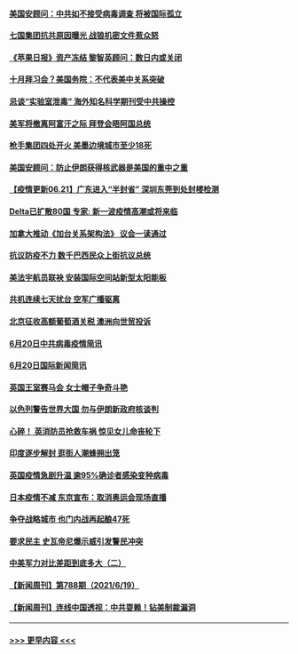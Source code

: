 #### [美国安顾问：中共如不接受病毒调查 将被国际孤立](../pages/prog202/a103147558.md?t=06211752) 
#### [七国集团抗共原因曝光 战狼机密文件惹众怒](../pages/prog202/a103147520.md?t=06211752) 
#### [《苹果日报》资产冻结 黎智英顾问：数日内或关闭](../pages/prog202/a103147495.md?t=06211752) 
#### [十月拜习会？美国务院：不代表美中关系突破](../pages/prog202/a103147293.md?t=06211752) 
#### [忌谈“实验室泄毒” 海外知名科学期刊受中共操控](../pages/prog202/a103147438.md?t=06211752) 
#### [美军将撤离阿富汗之际 拜登会晤阿国总统](../pages/prog202/a103147452.md?t=06211752) 
#### [枪手集团四处开火 美墨边境城市至少18死](../pages/prog202/a103147415.md?t=06211752) 
#### [美国安顾问：防止伊朗获得核武器是美国的重中之重](../pages/prog202/a103147414.md?t=06211752) 
#### [【疫情更新06.21】广东进入“半封省” 深圳东莞到处封楼检测](../pages/prog202/a103133785.md?t=06211752) 
#### [Delta已扩散80国 专家: 新一波疫情高潮或将来临](../pages/prog202/a103147313.md?t=06211752) 
#### [加拿大推动《加台关系架构法》 议会一读通过](../pages/prog202/a103147349.md?t=06211752) 
#### [抗议防疫不力 数千巴西民众上街抗议总统](../pages/prog202/a103147320.md?t=06211752) 
#### [美法宇航员联袂 安装国际空间站新型太阳能板](../pages/prog202/a103147314.md?t=06211752) 
#### [共机连续七天扰台 空军广播驱离](../pages/prog202/a103147298.md?t=06211752) 
#### [北京征收高额葡萄酒关税 澳洲向世贸投诉](../pages/prog202/a103147215.md?t=06211752) 
#### [6月20日中共病毒疫情简讯](../pages/prog202/a103147207.md?t=06211752) 
#### [6月20日国际新闻简讯](../pages/prog202/a103147199.md?t=06211752) 
#### [英国王室赛马会 女士帽子争奇斗艳](../pages/prog202/a103147177.md?t=06211752) 
#### [以色列警告世界大国 勿与伊朗新政府核谈判](../pages/prog202/a103147171.md?t=06211752) 
#### [心碎！ 英消防员抢救车祸 惊见女儿命丧轮下](../pages/prog202/a103147129.md?t=06211752) 
#### [印度逐步解封 逛街人潮蜂拥出笼](../pages/prog202/a103147123.md?t=06211752) 
#### [英国疫情急剧升温 逾95%确诊者感染变种病毒](../pages/prog202/a103147081.md?t=06211752) 
#### [日本疫情不减 东京宣布：取消奥运会现场直播](../pages/prog202/a103147074.md?t=06211752) 
#### [争夺战略城市 也门内战再起酿47死](../pages/prog202/a103147051.md?t=06211752) 
#### [要求民主 史瓦帝尼爆示威引发警民冲突](../pages/prog202/a103147032.md?t=06211752) 
#### [中美军力对比差距到底多大（二）](../pages/prog202/a103146947.md?t=06211752) 
#### [【新闻周刊】第788期（2021/6/19）](../pages/prog202/a103146917.md?t=06211752) 
#### [【新闻周刊】连线中国透视：中共耍赖！钻美制裁漏洞](../pages/prog202/a103146882.md?t=06211752) 

----
#### [ >>> 更早内容 <<< ](../indexes/prog202-earlier.md)
